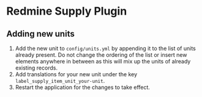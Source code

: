 Redmine Supply Plugin
=====================


Adding new units
----------------

1. Add the new unit to `config/units.yml` by appending it to the list of units
   already present. Do not change the ordering of the list or insert new
   elements anywhere in between as this will mix up the units of already
   existing records.
2. Add translations for your new unit under the key
   `label_supply_item_unit_your-unit`.
3. Restart the application for the changes to take effect.
